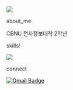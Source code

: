 
<img src="https://capsule-render.vercel.app/api?type=soft&color=auto&height=300&section=header&text=^^7&fontSize=50" />



about_me


CBNU 전자정보대학 2학년



skills!



<img src="https://img.shields.io/badge/Python-3776AB?style=for-the-badge&logo=Python&logoColor=white">

 

 
 
 connect
 
 
 
 
 [![Gmail Badge](https://img.shields.io/badge/Gmail-d14836?style=flat-square&logo=Gmail&logoColor=white&link=mailto:eric0h@gmail.com)](mailto:eric0h@gmail.com)
